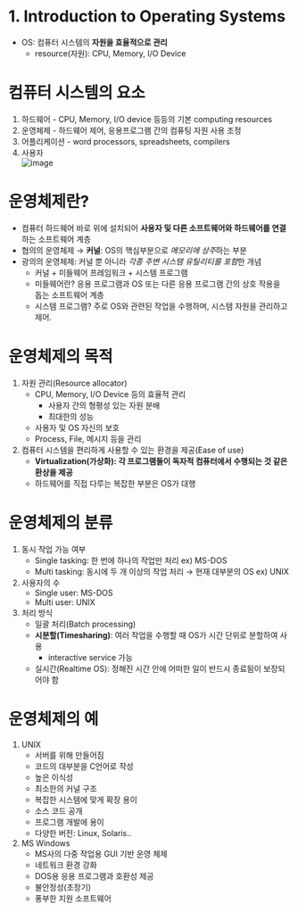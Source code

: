 # 1. Introduction to Operating Systems
- OS: 컴퓨터 시스템의 **자원을 효율적으로 관리**
  - resource(자원): CPU, Memory, I/O Device

# 컴퓨터 시스템의 요소
1. 하드웨어 - CPU, Memory, I/O device 등등의 기본 computing resources
2. 운영체제 - 하드웨어 제어, 응용프로그램 간의 컴퓨팅 자원 사용 조정
3. 어플리케이션 - word processors, spreadsheets, compilers
4. 사용자  
![image](https://github.com/Haaarimmm/TIL/assets/108309396/8b39305b-16a4-4656-8b67-d05217dc7cda)


# 운영체제란?
- 컴퓨터 하드웨어 바로 위에 설치되어 **사용자 및 다른 소프트웨어와 하드웨어를 연결**하는 소프트웨어 계층
- 협의의 운영체제 &rarr; **커널**: OS의 핵심부분으로 *메모리에 상주*하는 부분
- 광의의 운영체제: 커널 뿐 아니라 *각종 주변 시스템 유틸리티를 포함*한 개념
  - 커널 + 미들웨어 프레임워크 + 시스템 프로그램
  - 미들웨어란? 응용 프로그램과 OS 또는 다른 응용 프로그램 간의 상호 작용을 돕는 소프트웨어 계층
  - 시스템 프로그램? 주로 OS와 관련된 작업을 수행하며, 시스템 자원을 관리하고 제어. 

# 운영체제의 목적
1. 자원 관리(Resource allocator)
   - CPU, Memory, I/O Device 등의 효율적 관리
     - 사용자 간의 형평성 있는 자원 분배
     - 최대한의 성능
   - 사용자 및 OS 자신의 보호
   - Process, File, 메시지 등을 관리
2. 컴퓨터 시스템을 편리하게 사용할 수 있는 환경을 제공(Ease of use)
   - **Virtualization(가상화): 각 프로그램들이 독자적 컴퓨터에서 수행되는 것 같은 환상을 제공**
   - 하드웨어를 직접 다루는 복잡한 부분은 OS가 대행

# 운영체제의 분류
1. 동시 작업 가능 여부
   - Single tasking: 한 번에 하나의 작업만 처리 ex) MS-DOS
   - Multi tasking: 동시에 두 개 이상의 작업 처리 &rarr; 현재 대부분의 OS ex) UNIX
2. 사용자의 수
   - Single user: MS-DOS
   - Multi user: UNIX
3. 처리 방식
   - 일괄 처리(Batch processing)
   - **시분할(Timesharing)**: 여러 작업을 수행할 때 OS가 시간 단위로 분할하여 사용
     - interactive service 가능
   - 실시간(Realtime OS): 정해진 시간 안에 어떠한 일이 반드시 종료됨이 보장되어야 함

# 운영체제의 예
1. UNIX
   - 서버를 위해 만들어짐
   - 코드의 대부분을 C언어로 작성
   - 높은 이식성
   - 최소한의 커널 구조
   - 복잡한 시스템에 맞게 확장 용이
   - 소스 코드 공개
   - 프로그램 개발에 용이
   - 다양한 버전: Linux, Solaris..
2. MS Windows
   - MS사의 다중 작업용 GUI 기반 운영 체제
   - 네트워크 환경 강화
   - DOS용 응용 프로그램과 호환성 제공
   - 불안정성(초창기)
   - 풍부한 지원 소프트웨어